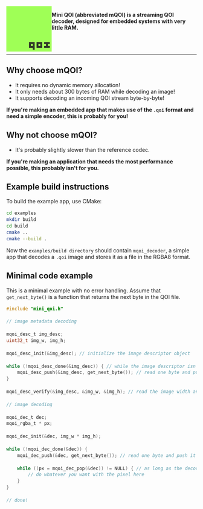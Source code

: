 <img align="left" src="mini_qoi_logo.png" width="120px">

**Mini QOI (abbreviated mQOI) is a streaming QOI decoder, designed for embedded systems with very little RAM.**

<br><br>

---

## Why choose mQOI?

+ It requires no dynamic memory allocation!
+ It only needs about 300 bytes of RAM while decoding an image!
+ It supports decoding an incoming QOI stream byte-by-byte!

**If you're making an embedded app that makes use of the `.qoi` format and need a simple encoder, this is probably for you!**

## Why not choose mQOI?

- It's probably slightly slower than the reference codec.

**If you're making an application that needs the most performance possible, this probably isn't for you.**

## Example build instructions

To build the example app, use CMake:

```sh
cd examples
mkdir build
cd build
cmake ..
cmake --build .
```

Now the `examples/build directory` should contain `mqoi_decoder`, a simple app that decodes a `.qoi` image and stores it as a file in the RGBA8 format.

## Minimal code example

This is a minimal example with no error handling. Assume that `get_next_byte()` is a function that returns the next byte in the QOI file.

```c
#include "mini_qoi.h"

// image metadata decoding

mqoi_desc_t img_desc;
uint32_t img_w, img_h;

mqoi_desc_init(&img_desc); // initialize the image descriptor object

while (!mqoi_desc_done(&img_desc)) { // while the image descriptor isn't complete,
    mqoi_desc_push(&img_desc, get_next_byte()); // read one byte and push it to the image descriptor 
}

mqoi_desc_verify(&img_desc, &img_w, &img_h); // read the image width and height

// image decoding

mqoi_dec_t dec;
mqoi_rgba_t * px;

mqoi_dec_init(&dec, img_w * img_h);

while (!mqoi_dec_done(&dec)) {
    mqoi_dec_push(&dec, get_next_byte()); // read one byte and push it to the image decoder 

    while ((px = mqoi_dec_pop(&dec)) != NULL) { // as long as the decoder has pixels to read
        // do whatever you want with the pixel here
    }
}

// done!

```